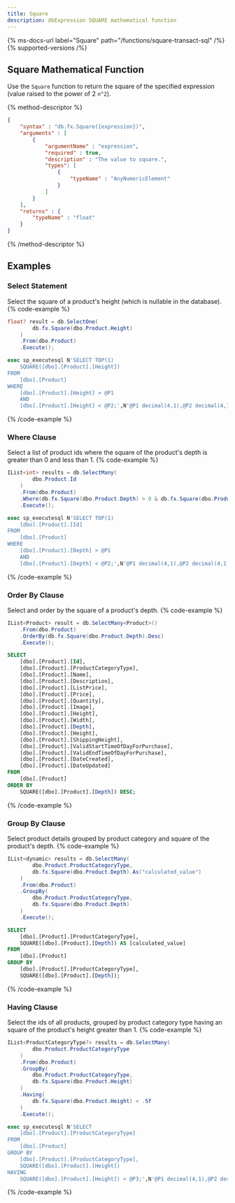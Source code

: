 ```yaml
---
title: Square
description: dbExpression SQUARE mathematical function
---
```


{% ms-docs-url label="Square" path="/functions/square-transact-sql" /%}
{% supported-versions /%}

## Square Mathematical Function

Use the `Square` function to return the square of the specified expression (value raised to the power of 2 `n^2`).

{% method-descriptor %}
```json
{
    "syntax" : "db.fx.Square({expression})",
    "arguments" : [
        {
            "argumentName" : "expression",
            "required" : true, 
			"description" : "The value to square.",
            "types": [
                { 
                    "typeName" : "AnyNumericElement"
                }
            ]
        }
    ],
	"returns" : {
		"typeName" : "float"
	}
}
```
{% /method-descriptor %}

## Examples
### Select Statement
Select the square of a product's height (which is nullable in the database).
{% code-example %}
```csharp
float? result = db.SelectOne(
        db.fx.Square(dbo.Product.Height)
    )
    .From(dbo.Product)
    .Execute();
```
```sql
exec sp_executesql N'SELECT TOP(1)
	SQUARE([dbo].[Product].[Height])
FROM
	[dbo].[Product]
WHERE
	[dbo].[Product].[Height] > @P1
	AND
	[dbo].[Product].[Height] < @P2;',N'@P1 decimal(4,1),@P2 decimal(4,1)',@P1=0.0,@P2=1.0
```
{% /code-example %}

### Where Clause
Select a list of product ids where the square of the product's depth is greater than 0 and less than 1.
{% code-example %}
```csharp
IList<int> results = db.SelectMany(
        dbo.Product.Id
    )
    .From(dbo.Product)
    .Where(db.fx.Square(dbo.Product.Depth) > 0 & db.fx.Square(dbo.Product.Depth) < 1)
    .Execute();
```
```sql
exec sp_executesql N'SELECT TOP(1)
	[dbo].[Product].[Id]
FROM
	[dbo].[Product]
WHERE
	[dbo].[Product].[Depth] > @P1
	AND
	[dbo].[Product].[Depth] < @P2;',N'@P1 decimal(4,1),@P2 decimal(4,1)',@P1=0.0,@P2=1.0
```
{% /code-example %}

### Order By Clause
Select and order by the square of a product's depth.
{% code-example %}
```csharp
IList<Product> result = db.SelectMany<Product>()
    .From(dbo.Product)
    .OrderBy(db.fx.Square(dbo.Product.Depth).Desc)
    .Execute();
```
```sql
SELECT
	[dbo].[Product].[Id],
	[dbo].[Product].[ProductCategoryType],
	[dbo].[Product].[Name],
	[dbo].[Product].[Description],
	[dbo].[Product].[ListPrice],
	[dbo].[Product].[Price],
	[dbo].[Product].[Quantity],
	[dbo].[Product].[Image],
	[dbo].[Product].[Height],
	[dbo].[Product].[Width],
	[dbo].[Product].[Depth],
	[dbo].[Product].[Height],
	[dbo].[Product].[ShippingHeight],
	[dbo].[Product].[ValidStartTimeOfDayForPurchase],
	[dbo].[Product].[ValidEndTimeOfDayForPurchase],
	[dbo].[Product].[DateCreated],
	[dbo].[Product].[DateUpdated]
FROM
	[dbo].[Product]
ORDER BY
	SQUARE([dbo].[Product].[Depth]) DESC;
```
{% /code-example %}

### Group By Clause
Select product details grouped by product
category and square of the product's depth.
{% code-example %}
```csharp
IList<dynamic> results = db.SelectMany(
        dbo.Product.ProductCategoryType,
        db.fx.Square(dbo.Product.Depth).As("calculated_value")
    )
    .From(dbo.Product)
    .GroupBy(
        dbo.Product.ProductCategoryType,
        db.fx.Square(dbo.Product.Depth)
    )
    .Execute();
```
```sql
SELECT
	[dbo].[Product].[ProductCategoryType],
	SQUARE([dbo].[Product].[Depth]) AS [calculated_value]
FROM
	[dbo].[Product]
GROUP BY
	[dbo].[Product].[ProductCategoryType],
	SQUARE([dbo].[Product].[Depth]);
```
{% /code-example %}

### Having Clause
Select the ids of all products, grouped by product
category type having an square of the product's height greater than 1.
{% code-example %}
```csharp
IList<ProductCategoryType?> results = db.SelectMany(
        dbo.Product.ProductCategoryType
    )
    .From(dbo.Product)
    .GroupBy(
        dbo.Product.ProductCategoryType,
        db.fx.Square(dbo.Product.Height)
    )
    .Having(
        db.fx.Square(dbo.Product.Height) < .5f
    )
    .Execute();
```
```sql
exec sp_executesql N'SELECT
	[dbo].[Product].[ProductCategoryType]
FROM
	[dbo].[Product]
GROUP BY
	[dbo].[Product].[ProductCategoryType],
	SQUARE([dbo].[Product].[Height])
HAVING
	SQUARE([dbo].[Product].[Height]) < @P3;',N'@P1 decimal(4,1),@P2 decimal(4,1),@P3 real',@P1=0.0,@P2=1.0,@P3=0.5
```
{% /code-example %}
